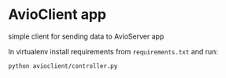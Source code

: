 AvioClient app
==============

simple client for sending data to AvioServer app

In virtualenv install requirements from `requirements.txt` and run:

    python avioclient/controller.py
